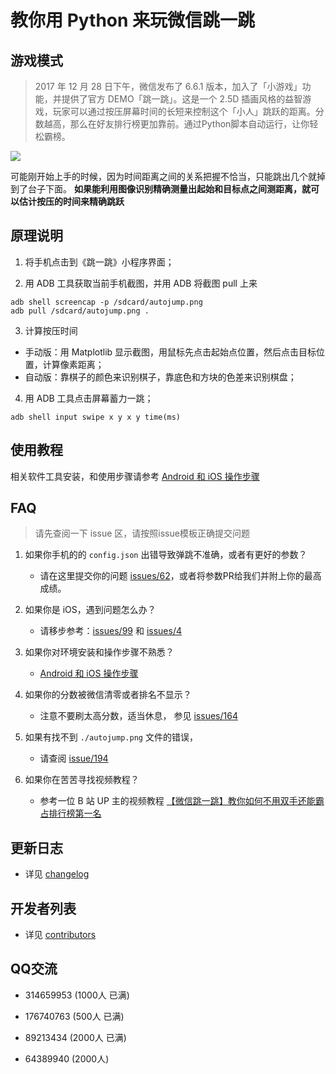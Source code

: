 # 教你用 Python 来玩微信跳一跳
## 游戏模式

> 2017 年 12 月 28 日下午，微信发布了 6.6.1 版本，加入了「小游戏」功能，并提供了官方 DEMO「跳一跳」。这是一个 2.5D 插画风格的益智游戏，玩家可以通过按压屏幕时间的长短来控制这个「小人」跳跃的距离。分数越高，那么在好友排行榜更加靠前。通过Python脚本自动运行，让你轻松霸榜。

![](https://ws1.sinaimg.cn/large/006tNc79ly1fn29l1ywd6g309o0eex6r.gif)

可能刚开始上手的时候，因为时间距离之间的关系把握不恰当，只能跳出几个就掉到了台子下面。
**如果能利用图像识别精确测量出起始和目标点之间测距离，就可以估计按压的时间来精确跳跃**

## 原理说明

1. 将手机点击到《跳一跳》小程序界面；

2. 用 ADB 工具获取当前手机截图，并用 ADB 将截图 pull 上来
```shell
adb shell screencap -p /sdcard/autojump.png
adb pull /sdcard/autojump.png .
```

3. 计算按压时间
  * 手动版：用 Matplotlib 显示截图，用鼠标先点击起始点位置，然后点击目标位置，计算像素距离；
  * 自动版：靠棋子的颜色来识别棋子，靠底色和方块的色差来识别棋盘；

4. 用 ADB 工具点击屏幕蓄力一跳；
```shell
adb shell input swipe x y x y time(ms)
```

## 使用教程

相关软件工具安装，和使用步骤请参考 [Android 和 iOS 操作步骤](https://github.com/wangshub/wechat_jump_game/wiki/Android-%E5%92%8C-iOS-%E6%93%8D%E4%BD%9C%E6%AD%A5%E9%AA%A4)

## FAQ

> 请先查阅一下 issue 区，请按照issue模板正确提交问题

1. 如果你手机的的 `config.json` 出错导致弹跳不准确，或者有更好的参数？
    - 请在这里提交你的问题 [issues/62](https://github.com/wangshub/wechat_jump_game/issues/62)，或者将参数PR给我们并附上你的最高成绩。

2. 如果你是 iOS，遇到问题怎么办？
    - 请移步参考：[issues/99](https://github.com/wangshub/wechat_jump_game/issues/99) 和 [issues/4](https://github.com/wangshub/wechat_jump_game/issues/4)

3. 如果你对环境安装和操作步骤不熟悉？
    - [Android 和 iOS 操作步骤](https://github.com/wangshub/wechat_jump_game/wiki/Android-%E5%92%8C-iOS-%E6%93%8D%E4%BD%9C%E6%AD%A5%E9%AA%A4)

4. 如果你的分数被微信清零或者排名不显示？
    - 注意不要刷太高分数，适当休息， 参见 [issues/164](https://github.com/wangshub/wechat_jump_game/issues/164)

5. 如果有找不到 `./autojump.png` 文件的错误，
    - 请查阅 [issue/194](https://github.com/wangshub/wechat_jump_game/issues/194)

6. 如果你在苦苦寻找视频教程？
    - 参考一位 B 站 UP 主的视频教程 [【微信跳一跳】教你如何不用双手还能霸占排行榜第一名](https://www.bilibili.com/video/av17796840/?redirectFrom=h5)

## 更新日志
- 详见 [changelog](https://github.com/wangshub/wechat_jump_game/blob/master/changelog.md)

## 开发者列表
- 详见 [contributors](https://github.com/wangshub/wechat_jump_game/graphs/contributors)

## QQ交流

- 314659953 (1000人 已满)

- 176740763 (500人 已满)

- 89213434 (2000人 已满)

- 64389940 (2000人)
